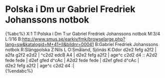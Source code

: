 # Polska i Dm ur Gabriel Fredriek Johanssons notbok

{%abc%}
X:1
T:Polska i Dm 
T:ur Gabriel Fredriek Johanssons notbok
M:3/4
L:1/16
B:http://www.smus.se/earkiv/fmk/browselarge.php?lang=sw&katalogid=M+41+II&bildnr=00041
B:Gabriel Fredriek Johanssons notbok
R:Slängpolska
Z:Nils L
O:Småland, Sjönäs
K:Ddor
d2e2 fefg a2f2 | a2fa g2f2 e2d2 | ^c2d2 edcB A4 | d2e2 fefg a2f2 | age^c c2d2 d4 ::
A2d2 fede fede | d2ef gfed d^cAc | A2d2 fede fede | d2ef gfed d^cAc |  
d2e2 fefg a2f2 | age^c c2d2 d4 :|  
{%endabc%}
